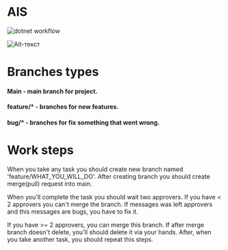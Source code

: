 # AIS
![dotnet workflow](https://github.com/nantonov/AIS/actions/workflows/dotnet.yml/badge.svg)

![Alt-текст](https://bitworks.software/assets/img/2018-12-11/Feature.png "Gitflow")

# Branches types

#### Main - main branch for project.
#### feature/* - branches for new features.
#### bug/* - branches for fix something that went wrong.

# Work steps

When you take any task you should create new branch named 'feature/WHAT_YOU_WILL_DO'.
After creating branch you should create merge(pull) request into main.

When you'll complete the task you should wait two approvers. If you have < 2 approvers you can't merge the branch.
If messages was left approvers and this messages are bugs, you have to fix it.

If you have >= 2 approvers, you can merge this branch. If after merge branch doesn't delete, you'll should delete it via your hands.
After, when you take another task, you should repeat this steps.
